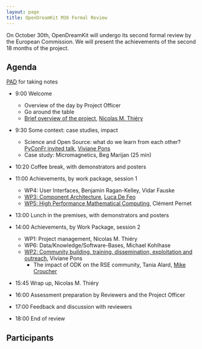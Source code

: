 ```yaml
---
layout: page
title: OpenDreamKit M36 Formal Review
---
```


On October 30th, OpenDreamKit will undergo its second formal review
by the European Commission. We will present the achievements of the
second 18 months of the project.

<!-- including [30 deliverables](https://github.com/OpenDreamKit/OpenDreamKit/issues?q=label%3AReportingPeriod2).!-->

## Agenda

[PAD](https://hackmd.io/P0eWyulZSgGWD6i3VDYDCA) for taking notes

- 9:00 Welcome
   - Overview of the day by Project Officer
   - Go around the table
   - [Brief overview of the project](overview-final.pdf), [Nicolas M. Thiéry](http://Nicolas.Thiery.name)

- 9:30 Some context: case studies, impact
    - Science and Open Source: what do we learn from each other? [PyConFr invited talk](https://www.pycon.fr/2018/en/news/2018-09-17-introducig-first-keynote-speaker/), [Viviane Pons](https://github.com/VivianePons)
    - Case study: Micromagnetics, Beg Marijan (25 min)

- 10:20 Coffee break, with demonstrators and posters

- 11:00 Achievements, by work package, session 1
    - WP4: User Interfaces, Benjamin Ragan-Kelley, Vidar Fauske
    - [WP3: Component Architecture](WP3/), [Luca De Feo](https://defeo.lu/)
    - [WP5: High Performance Mathematical Computing](https://github.com/OpenDreamKit/OpenDreamKit/blob/master/ReportingPeriod_2/WP5/WP5.pdf), Clément Pernet
- 13:00 Lunch in the premises, with demonstrators and posters

- 14:00 Achievements, by Work Package, session 2
    - WP1: Project management, Nicolas M. Thiéry
    - WP6: Data/Knowledge/Software-Bases, Michael Kohlhase
    - [WP2: Community building, training, dissemination, exploitation and outreach](WP2), Viviane Pons
      - The impact of ODK on the RSE community, Tania Alard, [Mike Croucher](https://github.com/mikecroucher)
- 15:45 Wrap up, Nicolas M. Thiéry
- 16:00 Assessment preparation by Reviewers and the Project Officer

- 17:00 Feedback and discussion with reviewers

- 18:00 End of review

## Participants

